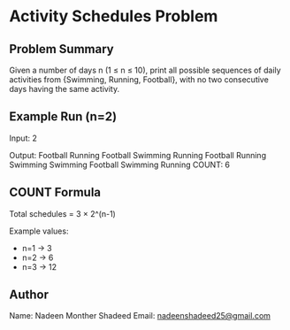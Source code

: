# Activity Schedules Problem

## Problem Summary
Given a number of days n (1 ≤ n ≤ 10), print all possible sequences of daily activities from {Swimming, Running, Football}, with no two consecutive days having the same activity.

## Example Run (n=2)
Input:
2

Output:
Football Running
Football Swimming
Running Football
Running Swimming
Swimming Football
Swimming Running
COUNT: 6

## COUNT Formula
Total schedules = 3 × 2^(n-1)

Example values:
- n=1 → 3
- n=2 → 6
- n=3 → 12

## Author
Name: Nadeen Monther Shadeed 
Email: nadeenshadeed25@gmail.com

